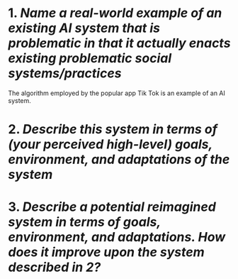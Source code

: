 # 1. _Name a real-world example of an existing AI system that is problematic in that it actually enacts existing problematic social systems/practices_
The algorithm employed by the popular app Tik Tok is an example of an AI system. 

# 2. _Describe this system in terms of (your perceived high-level) goals, environment, and adaptations of the system_


# 3. _Describe a potential reimagined system in terms of **goals**, **environment**, and **adaptations**. How does it improve upon the system described in 2?_

